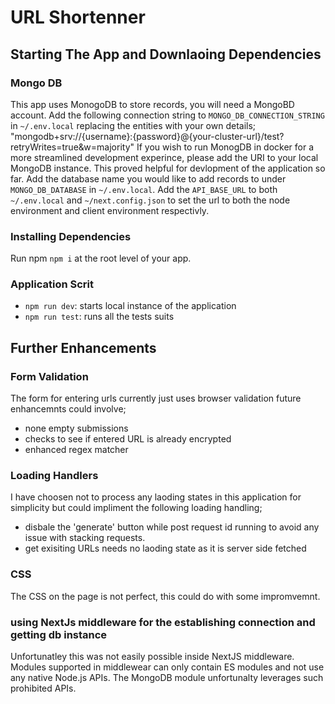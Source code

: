 # URL Shortenner

## Starting The App and Downlaoing Dependencies
### Mongo DB
This app uses MonogoDB to store records, you will need a MongoBD account.
Add the following connection string to `MONGO_DB_CONNECTION_STRING` in `~/.env.local` replacing the entities with your own details; "mongodb+srv://\{username\}:\{password\}@\{your-cluster-url\}/test?retryWrites=true&w=majority"
If you wish to run MonogDB in docker for a more streamlined development experince, please add the URI to your local MongoDB instance. This proved helpful for devlopment of the application so far.
Add the database name you would like to add records to under `MONGO_DB_DATABASE` in `~/.env.local`.
Add the `API_BASE_URL` to both `~/.env.local` and `~/next.config.json` to set the url to both the node environment and client environment respectivly.
### Installing Dependencies
Run npm `npm i` at the root level of your app.
### Application Scrit
- `npm run dev`: starts local instance of the application
- `npm run test`: runs all the tests suits

## Further Enhancements
### Form Validation
The form for entering urls currently just uses browser validation future enhancemnts could involve;
- none empty submissions
- checks to see if entered URL is already encrypted
- enhanced regex matcher
### Loading Handlers
I have choosen not to process any laoding states in this application for simplicity but could impliment the following loading handling;
- disbale the 'generate' button while post request id running to avoid any issue with stacking requests.
- get exisiting URLs needs no laoding state as it is server side fetched
### CSS
The CSS on the page is not perfect, this could do with some impromvemnt.
### using NextJs middleware for the establishing connection and getting db instance
Unfortunatley this was not easily possible inside NextJS middleware. Modules supported in middlewear can only contain ES modules and not use any native Node.js APIs. The MongoDB module unfortunalty leverages such prohibited APIs.

